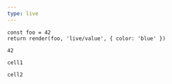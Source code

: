 ```yaml
---
type: live
---
```

```{javascript#cell1(render)}
const foo = 42
return render(foo, 'live/value', { color: 'blue' })
```

```{javascript#cell2}[live/value(color=red)]
42
```

```{javascript(cell1)}
cell1
```

```{javascript(cell2)}
cell2
```
